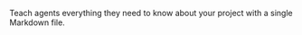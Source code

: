 <!-- Source: https://docs.factory.ai/cli/configuration/agents-md -->

Teach agents everything they need to know about your project with a single Markdown file.
